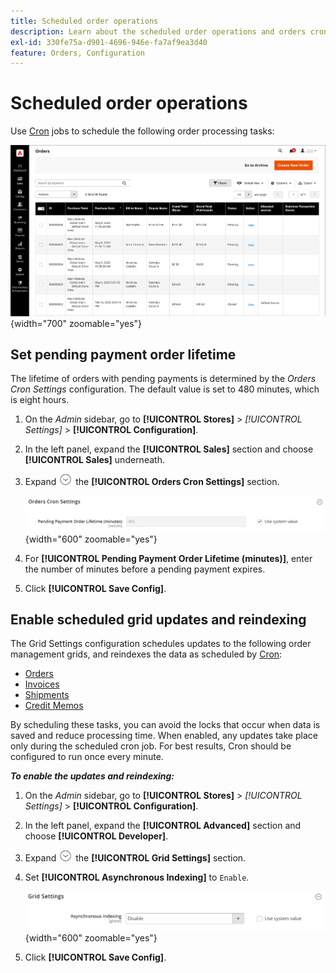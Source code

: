 ```yaml
---
title: Scheduled order operations
description: Learn about the scheduled order operations and orders cron settings that support this functionality.
exl-id: 330fe75a-d901-4696-946e-fa7af9ea3d40
feature: Orders, Configuration
---
```

# Scheduled order operations

Use [Cron](../systems/cron.md) jobs to schedule the following order processing tasks:

![Orders grid](./assets/orders-grid.png){width="700" zoomable="yes"}

## Set pending payment order lifetime

The lifetime of orders with pending payments is determined by the _Orders Cron Settings_ configuration. The default value is set to 480 minutes, which is eight hours.

1. On the _Admin_ sidebar, go to **[!UICONTROL Stores]** > _[!UICONTROL Settings]_ > **[!UICONTROL Configuration]**.

1. In the left panel, expand the **[!UICONTROL Sales]** section and choose **[!UICONTROL Sales]** underneath.

1. Expand ![Expansion selector](../assets/icon-display-expand.png) the **[!UICONTROL Orders Cron Settings]** section.

   ![Orders Cron Settings](../configuration-reference/sales/assets/sales-orders-cron-settings.png){width="600" zoomable="yes"}

1. For **[!UICONTROL Pending Payment Order Lifetime (minutes)]**, enter the number of minutes before a pending payment expires.

1. Click **[!UICONTROL Save Config]**.

## Enable scheduled grid updates and reindexing

The Grid Settings configuration schedules updates to the following order management grids, and reindexes the data as scheduled by [Cron](../systems/cron.md):

- [Orders](orders.md#orders-workspace)
- [Invoices](invoices.md)
- [Shipments](shipments.md)
- [Credit Memos](credit-memos.md)

By scheduling these tasks, you can avoid the locks that occur when data is saved and reduce processing time. When enabled, any updates take place only during the scheduled cron job. For best results, Cron should be configured to run once every minute.

**_To enable the updates and reindexing:_**

1. On the _Admin_ sidebar, go to **[!UICONTROL Stores]** > _[!UICONTROL Settings]_ > **[!UICONTROL Configuration]**.

1. In the left panel, expand the **[!UICONTROL Advanced]** section and choose **[!UICONTROL Developer]**.

1. Expand ![Expansion selector](../assets/icon-display-expand.png) the **[!UICONTROL Grid Settings]** section.

1. Set **[!UICONTROL Asynchronous Indexing]** to `Enable`.

   ![Grid Settings](../configuration-reference/advanced/assets/developer-grid-settings.png){width="600" zoomable="yes"}

1. Click **[!UICONTROL Save Config]**.
